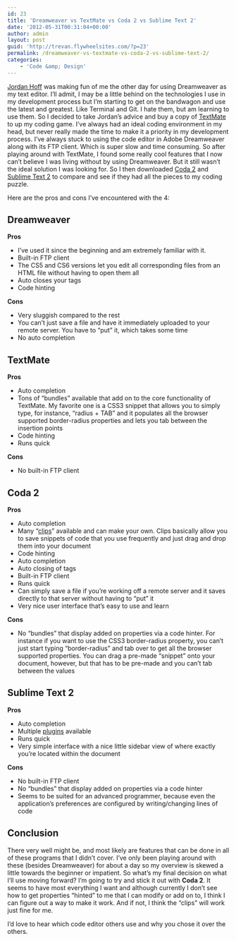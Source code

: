 ```yaml
---
id: 23
title: 'Dreamweaver vs TextMate vs Coda 2 vs Sublime Text 2'
date: '2012-05-31T00:31:04+00:00'
author: admin
layout: post
guid: 'http://trevan.flywheelsites.com/?p=23'
permalink: /dreamweaver-vs-textmate-vs-coda-2-vs-sublime-text-2/
categories:
    - 'Code &amp; Design'
---
```


[Jordan Hoff](http://jordanhoff.com/ "Jordan Hoff") was making fun of me the other day for using Dreamweaver as my text editor. I’ll admit, I may be a little behind on the technologies I use in my development process but I’m starting to get on the bandwagon and use the latest and greatest. Like Terminal and Git. I hate them, but am learning to use them. So I decided to take Jordan’s advice and buy a copy of [TextMate](http://macromates.com/ "TextMate") to up my coding game. I’ve always had an ideal coding environment in my head, but never really made the time to make it a priority in my development process. I’ve always stuck to using the code editor in Adobe Dreamweaver along with its FTP client. Which is super slow and time consuming. So after playing around with TextMate, I found some really cool features that I now can’t believe I was living without by using Dreamweaver. But it still wasn’t the ideal solution I was looking for. So I then downloaded [Coda 2](http://panic.com/coda/ "Coda 2") and [Sublime Text 2](http://www.sublimetext.com/ "Sublime Text 2") to compare and see if they had all the pieces to my coding puzzle.

Here are the pros and cons I’ve encountered with the 4:

## Dreamweaver

**Pros**

- I’ve used it since the beginning and am extremely familiar with it.
- Built-in FTP client
- The CS5 and CS6 versions let you edit all corresponding files from an HTML file without having to open them all
- Auto closes your tags
- Code hinting

**Cons**

- Very sluggish compared to the rest
- You can’t just save a file and have it immediately uploaded to your remote server. You have to “put” it, which takes some time
- No auto completion

## TextMate

**Pros**

- Auto completion
- Tons of “bundles” available that add on to the core functionality of TextMate. My favorite one is a CSS3 snippet that allows you to simply type, for instance, “radius + TAB” and it populates all the browser supported border-radius properties and lets you tab between the insertion points
- Code hinting
- Runs quick

**Cons**

- No built-in FTP client

## Coda 2

**Pros**

- Auto completion
- Many “[clips](http://coda-clips.com/ "Coda Clips")” available and can make your own. Clips basically allow you to save snippets of code that you use frequently and just drag and drop them into your document
- Code hinting
- Auto completion
- Auto closing of tags
- Built-in FTP client
- Runs quick
- Can simply save a file if you’re working off a remote server and it saves directly to that server without having to “put” it
- Very nice user interface that’s easy to use and learn

**Cons**

- No “bundles” that display added on properties via a code hinter. For instance if you want to use the CSS3 border-radius property, you can’t just start typing “border-radius” and tab over to get all the browser supported properties. You can drag a pre-made “snippet” onto your document, however, but that has to be pre-made and you can’t tab between the values

## Sublime Text 2

**Pros**

- Auto completion
- Multiple [plugins](http://net.tutsplus.com/tutorials/tools-and-tips/essential-sublime-text-2-plugins-and-extensions/ "Sublime plugins") available
- Runs quick
- Very simple interface with a nice little sidebar view of where exactly you’re located within the document

**Cons**

- No built-in FTP client
- No “bundles” that display added on properties via a code hinter
- Seems to be suited for an advanced programmer, because even the application’s preferences are configured by writing/changing lines of code

## Conclusion

There very well might be, and most likely are features that can be done in all of these programs that I didn’t cover. I’ve only been playing around with these (besides Dreamweaver) for about a day so my overview is skewed a little towards the beginner or impatient. So what’s my final decision on what I’ll use moving forward? I’m going to try and stick it out with **Coda 2**. It seems to have most everything I want and although currently I don’t see how to get properties “hinted” to me that I can modify or add on to, I think I can figure out a way to make it work. And if not, I think the “clips” will work just fine for me.

I’d love to hear which code editor others use and why you chose it over the others.